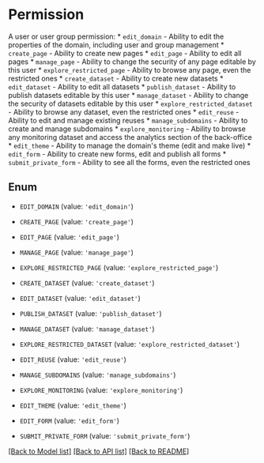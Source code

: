# Permission

A user or user group permission:  * `edit_domain` - Ability to edit the properties of the domain, including user and group management  * `create_page` - Ability to create new pages  * `edit_page` - Ability to edit all pages  * `manage_page` - Ability to change the security of any page editable by this user  * `explore_restricted_page` - Ability to browse any page, even the restricted ones  * `create_dataset` - Ability to create new datasets  * `edit_dataset` - Ability to edit all datasets  * `publish_dataset` - Ability to publish datasets editable by this user  * `manage_dataset` - Ability to change the security of datasets editable by this user  * `explore_restricted_dataset` - Ability to browse any dataset, even the restricted ones  * `edit_reuse` - Ability to edit and manage existing reuses  * `manage_subdomains` - Ability to create and manage subdomains  * `explore_monitoring` - Ability to browse any monitoring dataset and access the analytics section of the back-office  * `edit_theme` - Ability to manage the domain's theme (edit and make live)  * `edit_form` - Ability to create new forms, edit and publish all forms  * `submit_private_form` - Ability to see all the forms, even the restricted ones

## Enum

* `EDIT_DOMAIN` (value: `'edit_domain'`)

* `CREATE_PAGE` (value: `'create_page'`)

* `EDIT_PAGE` (value: `'edit_page'`)

* `MANAGE_PAGE` (value: `'manage_page'`)

* `EXPLORE_RESTRICTED_PAGE` (value: `'explore_restricted_page'`)

* `CREATE_DATASET` (value: `'create_dataset'`)

* `EDIT_DATASET` (value: `'edit_dataset'`)

* `PUBLISH_DATASET` (value: `'publish_dataset'`)

* `MANAGE_DATASET` (value: `'manage_dataset'`)

* `EXPLORE_RESTRICTED_DATASET` (value: `'explore_restricted_dataset'`)

* `EDIT_REUSE` (value: `'edit_reuse'`)

* `MANAGE_SUBDOMAINS` (value: `'manage_subdomains'`)

* `EXPLORE_MONITORING` (value: `'explore_monitoring'`)

* `EDIT_THEME` (value: `'edit_theme'`)

* `EDIT_FORM` (value: `'edit_form'`)

* `SUBMIT_PRIVATE_FORM` (value: `'submit_private_form'`)

[[Back to Model list]](../README.md#documentation-for-models) [[Back to API list]](../README.md#documentation-for-api-endpoints) [[Back to README]](../README.md)


